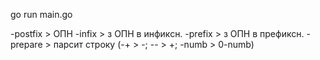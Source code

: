 go run main.go

-postfix > ОПН
-infix > з ОПН в инфиксн.
-prefix > з ОПН в префиксн.
-prepare > парсит строку (-+ >  -; -- > +; -numb > 0-numb)
